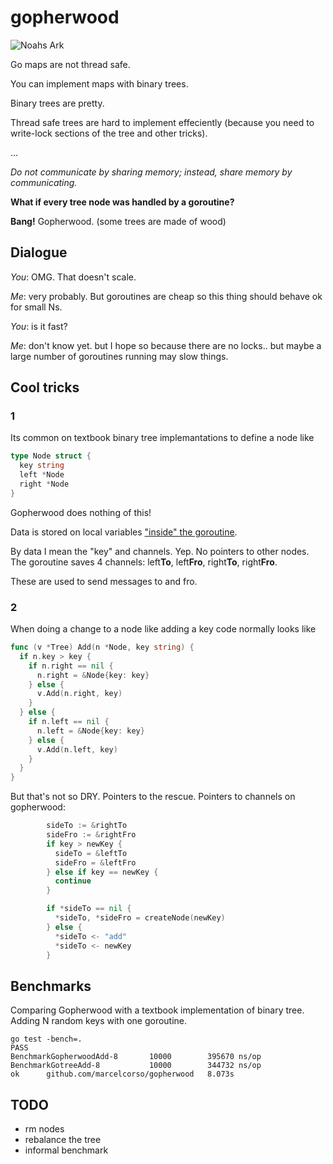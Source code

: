 # gopherwood

![Noahs Ark](https://upload.wikimedia.org/wikipedia/commons/2/23/Noahs_Ark.jpg)

Go maps are not thread safe. 

You can implement maps with binary trees.

Binary trees are pretty. 

Thread safe trees are hard to implement effeciently (because you need to write-lock sections of the tree and other tricks).

...

_Do not communicate by sharing memory; instead, share memory by communicating._

**What if every tree node was handled by a goroutine?**

**Bang!** Gopherwood. (some trees are made of wood)

## Dialogue

_You_: OMG. That doesn't scale.

_Me_: very probably. But goroutines are cheap so this thing should behave ok for small Ns.

_You_: is it fast? 

_Me_: don't know yet. but I hope so because there are no locks.. but maybe a large number of goroutines running may slow things.  



## Cool tricks

### 1 

Its common on textbook binary tree implemantations to define a node like 

```go
type Node struct {
  key string
  left *Node
  right *Node
}
```

Gopherwood does nothing of this!

Data is stored on local variables ["inside" the goroutine](https://play.golang.org/p/uI5pyqPecK).  

By data I mean the "key" and channels. Yep. No pointers to other nodes. The goroutine saves 4 channels: left**To**, left**Fro**, right**To**, right**Fro**. 

These are used to send messages to and fro. 

### 2

When doing a change to a node like adding a key code normally looks like

```go
func (v *Tree) Add(n *Node, key string) {
  if n.key > key {
    if n.right == nil {
      n.right = &Node{key: key}
    } else {
      v.Add(n.right, key)
    }
  } else {
    if n.left == nil {
      n.left = &Node{key: key}
    } else {
      v.Add(n.left, key)
    }
  }
}
```

But that's not so DRY. Pointers to the rescue. Pointers to channels on gopherwood:

```go
        sideTo := &rightTo
        sideFro := &rightFro
        if key > newKey {
          sideTo = &leftTo
          sideFro = &leftFro
        } else if key == newKey {
          continue
        }

        if *sideTo == nil {
          *sideTo, *sideFro = createNode(newKey)
        } else {
          *sideTo <- "add"
          *sideTo <- newKey
        }
```

## Benchmarks

Comparing Gopherwood with a textbook implementation of binary tree. Adding N random keys with one goroutine. 

```
go test -bench=.
PASS
BenchmarkGopherwoodAdd-8       10000        395670 ns/op
BenchmarkGotreeAdd-8           10000        344732 ns/op
ok      github.com/marcelcorso/gopherwood   8.073s
```

## TODO 

 * rm nodes
 * rebalance the tree
 * informal benchmark 



